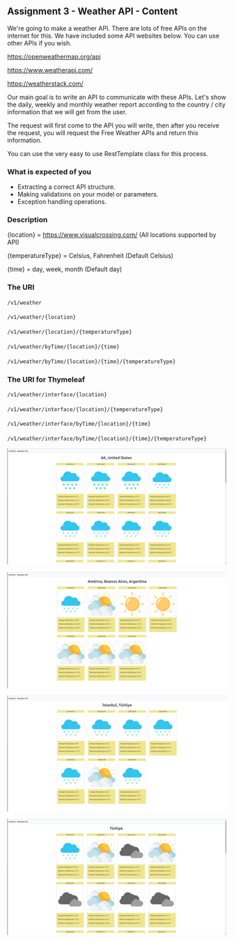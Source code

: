 ## Assignment 3 - Weather API - Content
We're going to make a weather API. There are lots of free APIs on the internet for this. We have included some API websites below. You can use other APIs if you wish.

https://openweathermap.org/api

https://www.weatherapi.com/

https://weatherstack.com/

Our main goal is to write an API to communicate with these APIs. Let's show the daily, weekly and monthly weather report according to the country / city information that we will get from the user.

The request will first come to the API you will write, then after you receive the request, you will request the Free Weather APIs and return this information.

You can use the very easy to use RestTemplate class for this process.

### What is expected of you

- Extracting a correct API structure.
- Making validations on your model or parameters.
- Exception handling operations.

### Description

{location} = https://www.visualcrossing.com/ (All locations supported by API)

{temperatureType} = Celsius, Fahrenheit (Default Celsius)

{time} = day, week, month (Default day)

### The URI

```bash
/v1/weather

/v1/weather/{location}

/v1/weather/{location}/{temperatureType}

/v1/weather/byTime/{location}/{time}

/v1/weather/byTime/{location}/{time}/{temperatureType}
```

### The URI for Thymeleaf

```bash
/v1/weather/interface/{location}

/v1/weather/interface/{location}/{temperatureType}

/v1/weather/interface/byTime/{location}/{time}

/v1/weather/interface/byTime/{location}/{time}/{temperatureType}
```


![Alaska](images/alaska.png)

![Buenos-Aries](images/buenos-aries.png)

![Istanbul](images/istanbul.png)

![Turkiye](images/turkiye.png)